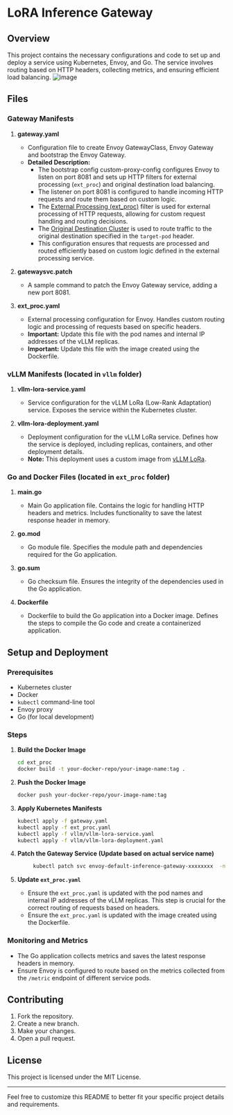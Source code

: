 
# LoRA Inference Gateway

## Overview

This project contains the necessary configurations and code to set up and deploy a service using Kubernetes, Envoy, and Go. The service involves routing based on HTTP headers, collecting metrics, and ensuring efficient load balancing.
![image](files:envoy-gateway-bootstrap.jpeg)
## Files

### Gateway Manifests

1. **gateway.yaml**
   - Configuration file to create Envoy GatewayClass, Envoy Gateway and bootstrap the Envoy Gateway.
   - **Detailed Description:**
     - The bootstrap config custom-proxy-config configures Envoy to listen on port 8081 and sets up HTTP filters for external processing (`ext_proc`) and original destination load balancing.
     - The listener on port 8081 is configured to handle incoming HTTP requests and route them based on custom logic.
     - The [External Processing (ext_proc)](https://www.envoyproxy.io/docs/envoy/latest/api-v3/extensions/filters/http/ext_proc/v3/ext_proc.proto.html) filter is used for external processing of HTTP requests, allowing for custom request handling and routing decisions.
     - The [Original Destination Cluster](https://www.envoyproxy.io/docs/envoy/latest/intro/arch_overview/upstream/load_balancing/original_dst) is used to route traffic to the original destination specified in the `target-pod` header.
     - This configuration ensures that requests are processed and routed efficiently based on custom logic defined in the external processing service.

2. **gatewaysvc.patch**
   - A sample command to patch the Envoy Gateway service, adding a new port 8081.

3. **ext_proc.yaml**
   - External processing configuration for Envoy. Handles custom routing logic and processing of requests based on specific headers.
   - **Important:** Update this file with the pod names and internal IP addresses of the vLLM replicas.
   - **Important:** Update this file with the image created using the Dockerfile.

### vLLM Manifests (located in `vllm` folder)

1. **vllm-lora-service.yaml**
   - Service configuration for the vLLM LoRa (Low-Rank Adaptation) service. Exposes the service within the Kubernetes cluster.

2. **vllm-lora-deployment.yaml**
   - Deployment configuration for the vLLM LoRa service. Defines how the service is deployed, including replicas, containers, and other deployment details.
   - **Note:** This deployment uses a custom image from [vLLM LoRa](https://github.com/kaushikmitr/vllm/tree/lora).

### Go and Docker Files (located in `ext_proc` folder)

1. **main.go**
   - Main Go application file. Contains the logic for handling HTTP headers and metrics. Includes functionality to save the latest response header in memory.

2. **go.mod**
   - Go module file. Specifies the module path and dependencies required for the Go application.

3. **go.sum**
   - Go checksum file. Ensures the integrity of the dependencies used in the Go application.

4. **Dockerfile**
   - Dockerfile to build the Go application into a Docker image. Defines the steps to compile the Go code and create a containerized application.

## Setup and Deployment

### Prerequisites

- Kubernetes cluster
- Docker
- `kubectl` command-line tool
- Envoy proxy
- Go (for local development)

### Steps

1. **Build the Docker Image**
   ```bash
   cd ext_proc
   docker build -t your-docker-repo/your-image-name:tag .
   ```

2. **Push the Docker Image**
   ```bash
   docker push your-docker-repo/your-image-name:tag
   ```

3. **Apply Kubernetes Manifests**
   ```bash
   kubectl apply -f gateway.yaml
   kubectl apply -f ext_proc.yaml
   kubectl apply -f vllm/vllm-lora-service.yaml
   kubectl apply -f vllm/vllm-lora-deployment.yaml
   ```

4. **Patch the Gateway Service (Update based on actual service name)**
   ```bash
        kubectl patch svc envoy-default-inference-gateway-xxxxxxxx  -n envoy-gateway-system -p '{"spec": {"ports": [{"name": "http-8081", "port": 8081, "targetPort": 8081, "protocol": "TCP"}]}}'
   ```

5. **Update `ext_proc.yaml`**
   - Ensure the `ext_proc.yaml` is updated with the pod names and internal IP addresses of the vLLM replicas. This step is crucial for the correct routing of requests based on headers.
   - Ensure the `ext_proc.yaml` is updated with the image created using the Dockerfile.

### Monitoring and Metrics

- The Go application collects metrics and saves the latest response headers in memory.
- Ensure Envoy is configured to route based on the metrics collected from the `/metric` endpoint of different service pods.

## Contributing

1. Fork the repository.
2. Create a new branch.
3. Make your changes.
4. Open a pull request.

## License

This project is licensed under the MIT License.

---

Feel free to customize this README to better fit your specific project details and requirements.
